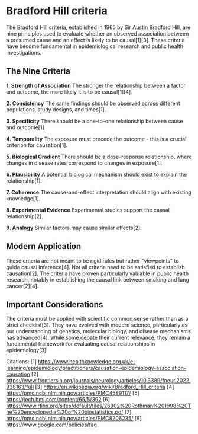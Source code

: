# Bradford Hill criteria

The Bradford Hill criteria, established in 1965 by Sir Austin Bradford Hill, are nine principles used to evaluate whether an observed association between a presumed cause and an effect is likely to be causal[1][3]. These criteria have become fundamental in epidemiological research and public health investigations.

## The Nine Criteria

**1. Strength of Association**
The stronger the relationship between a factor and outcome, the more likely it is to be causal[1][4].

**2. Consistency**
The same findings should be observed across different populations, study designs, and times[1].

**3. Specificity**
There should be a one-to-one relationship between cause and outcome[1].

**4. Temporality**
The exposure must precede the outcome - this is a crucial criterion for causation[1].

**5. Biological Gradient**
There should be a dose-response relationship, where changes in disease rates correspond to changes in exposure[1].

**6. Plausibility**
A potential biological mechanism should exist to explain the relationship[1].

**7. Coherence**
The cause-and-effect interpretation should align with existing knowledge[1].

**8. Experimental Evidence**
Experimental studies support the causal relationship[2].

**9. Analogy**
Similar factors may cause similar effects[2].

## Modern Application

These criteria are not meant to be rigid rules but rather "viewpoints" to guide causal inference[4]. Not all criteria need to be satisfied to establish causation[2]. The criteria have proven particularly valuable in public health research, notably in establishing the causal link between smoking and lung cancer[2][4].

## Important Considerations

The criteria must be applied with scientific common sense rather than as a strict checklist[3]. They have evolved with modern science, particularly as our understanding of genetics, molecular biology, and disease mechanisms has advanced[4]. While some debate their current relevance, they remain a fundamental framework for evaluating causal relationships in epidemiology[3].

Citations:
[1] https://www.healthknowledge.org.uk/e-learning/epidemiology/practitioners/causation-epidemiology-association-causation
[2] https://www.frontiersin.org/journals/neurology/articles/10.3389/fneur.2022.938163/full
[3] https://en.wikipedia.org/wiki/Bradford_Hill_criteria
[4] https://pmc.ncbi.nlm.nih.gov/articles/PMC4589117/
[5] https://jech.bmj.com/content/65/5/392
[6] https://www.rtihs.org/sites/default/files/26902%20Rothman%201998%20The%20encyclopedia%20of%20biostatistics.pdf
[7] https://pmc.ncbi.nlm.nih.gov/articles/PMC8206235/
[8] https://www.google.com/policies/faq
